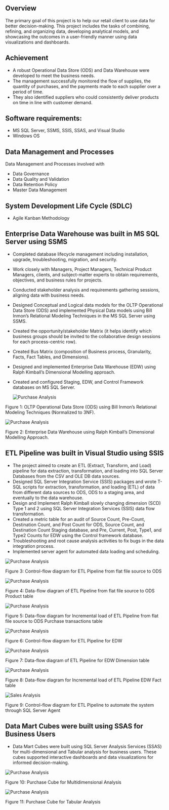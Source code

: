 ## Overview
The primary goal of this project is to help our retail client to use data for better decision-making. This project includes the tasks of combining, refining, and organizing data, developing analytical models, and showcasing the outcomes in a user-friendly manner using data visualizations and dashboards.

## Achievement
- A robust Operational Data Store (ODS) and Data Warehouse were developed to meet the business needs.
- The management successfully monitored the flow of supplies, the quantity of purchases, and the payments made to each supplier over a period of time.
- They also identified suppliers who could consistently deliver products on time in line with customer demand.


## Software requirements:
- MS SQL Server, SSMS, SSIS, SSAS, and Visual Studio
- Windows OS

## Data Management and Processes
Data Management and Processes involved with
- Data Governance
- Data Quality and Validation
- Data Retention Policy
- Master Data Management

## System Development Life Cycle (SDLC)
- Agile Kanban Methodology

## Enterprise Data Warehouse was built in MS SQL Server using SSMS
- Completed database lifecycle management including installation, upgrade, troubleshooting, migration, and security.
- Work closely with Managers, Project Managers, Technical Product Managers, clients, and subject-matter experts to obtain requirements, objectives, and business rules for projects.
- Conducted stakeholder analysis and requirements gathering sessions, aligning data with business needs.
- Designed Conceptual and Logical data models for the OLTP Operational Data Store (ODS) and implemented Physical Data models using Bill Inmon’s Relational Modeling Techniques in the MS SQL Server using SSMS.
- Created the opportunity/stakeholder Matrix (it helps identify which business groups should be invited to the collaborative design sessions for each process-centric row).
- Created Bus Matrix (composition of Business process, Granularity, Facts, Fact Tables, and Dimensions).
- Designed and implemented Enterprise Data Warehouse (EDW) using Ralph Kimball’s Dimensional Modelling approach.
- Created and configured Staging, EDW, and Control Framework databases on MS SQL Server. 

  ![Purchase Analysis](https://github.com/sshahidul29/Supply-Chain-Data-Modernization/blob/main/Figures/SCODS.PNG)  

Figure 1: OLTP Operational Data Store (ODS) using Bill Inmon’s Relational Modeling Techniques (Normalized to 3NF).

  ![Purchase Analysis](https://github.com/sshahidul29/Supply-Chain-Data-Modernization/blob/main/Figures/SCEDW.PNG)  

Figure 2: Enterprise Data Warehouse using Ralph Kimball’s Dimensional Modelling Approach.

## ETL Pipeline was built in Visual Studio using SSIS

- The project aimed to create an ETL (Extract, Transform, and Load) pipeline for data extraction, transformation, and loading into SQL Server Databases from the CSV and OLE DB data sources.
- Designed SQL Server Integration Service (SSIS) packages and wrote T-SQL scripts for extraction, transformation, and loading (ETL) of data from different data sources to ODS, ODS to a staging area, and eventually to the 
  data warehouse.
- Design and Implement Ralph Kimball slowly changing dimension (SCD) Type 1 and 2 using SQL Server Integration Services (SSIS) data flow transformation.
- Created a metric table for an audit of Source Count, Pre-Count, Destination Count, and Post Count for ODS, Source Count, and Destination Count Staging database, and Pre, Current, Post, Type1, and Type2 Counts for EDW using the Control framework database.
- Troubleshooting and root cause analysis activities to fix bugs in the data integration process. 
- Implemented server agent for automated data loading and scheduling.
  
![Purchase Analysis](https://github.com/sshahidul29/Supply-Chain-Data-Modernization/blob/main/Figures/ODSETL1.PNG) 

 Figure 3: Control-flow diagram for ETL Pipeline from flat file source to ODS

  ![Purchase Analysis](https://github.com/sshahidul29/Supply-Chain-Data-Modernization/blob/main/Figures/ODSETL2.PNG) 

 Figure 4: Data-flow diagram of ETL Pipeline from flat file source to ODS Product table

  ![Purchase Analysis](https://github.com/sshahidul29/Supply-Chain-Data-Modernization/blob/main/Figures/ODSETL3.PNG) 

Figure 5: Data-flow diagram for Incremental load of ETL Pipeline from flat file source to ODS Purchase transactions table

![Purchase Analysis](https://github.com/sshahidul29/Supply-Chain-Data-Modernization/blob/main/Figures/SCETL4.PNG) 

 Figure 6: Control-flow diagram for ETL Pipeline for EDW

  ![Purchase Analysis](https://github.com/sshahidul29/Supply-Chain-Data-Modernization/blob/main/Figures/SCETL5.PNG) 

 Figure 7: Data-flow diagram of ETL Pipeline for EDW Dimension table

  ![Purchase Analysis](https://github.com/sshahidul29/Supply-Chain-Data-Modernization/blob/main/Figures/SCETL6.PNG) 

Figure 8: Data-flow diagram for Incremental load of ETL Pipeline EDW Fact table

![Sales Analysis](https://github.com/sshahidul29/Sales-and-Procurement-Data-Integration-and-Analytics-Framework/blob/main/Figures/Control.PNG)

Figure 9: Control-flow diagram for ETL Pipeline to automate the system through SQL Server Agent

## Data Mart Cubes were built using SSAS for Business Users

- Data Mart Cubes were built using SQL Server Analysis Services (SSAS) for multi-dimensional and Tabular analysis for business users. These cubes supported interactive dashboards and data visualizations for informed decision-making.

![Purchase Analysis](https://github.com/sshahidul29/Supply-Chain-Data-Modernization/blob/main/Figures/SCM.PNG)  

Figure 10: Purchase Cube for Multidimensional Analysis

![Purchase Analysis](https://github.com/sshahidul29/Supply-Chain-Data-Modernization/blob/main/Figures/SCT.PNG)  

Figure 11: Purchase Cube for Tabular Analysis
